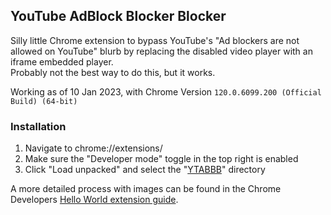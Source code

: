## YouTube AdBlock Blocker Blocker

Silly little Chrome extension to bypass YouTube's "Ad blockers are not allowed on YouTube" blurb by replacing the disabled video player with an iframe embedded player.  
Probably not the best way to do this, but it works.

Working as of 10 Jan 2023, with Chrome Version `120.0.6099.200 (Official Build) (64-bit)`

### Installation

1. Navigate to chrome://extensions/
2. Make sure the "Developer mode" toggle in the top right is enabled
3. Click "Load unpacked" and select the "[YTABBB](./YTABBB)" directory

A more detailed process with images can be found in the Chrome Developers [Hello World extension guide](https://developer.chrome.com/docs/extensions/get-started/tutorial/hello-world#load-unpacked).

